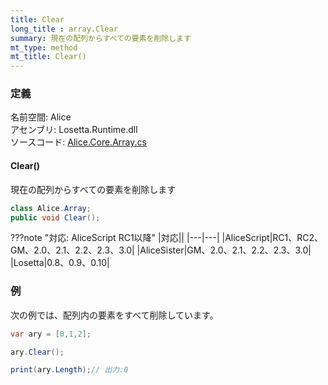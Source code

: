 ```yaml
---
title: Clear
long_title : array.Clear
summary: 現在の配列からすべての要素を削除します
mt_type: method
mt_title: Clear()
---
```


### 定義
名前空間: Alice<br/>
アセンブリ: Losetta.Runtime.dll<br/>
ソースコード: [Alice.Core.Array.cs](https://github.com/WSOFT-Project/Losetta/blob/master/Losetta.Runtime/Core/Extension/Alice.Core.Array.cs)

#### Clear()

現在の配列からすべての要素を削除します

```cs title="AliceScript"
class Alice.Array;
public void Clear();
```

???note "対応: AliceScript RC1以降"
    |対応||
    |---|---|
    |AliceScript|RC1、RC2、GM、2.0、2.1、2.2、2.3、3.0|
    |AliceSister|GM、2.0、2.1、2.2、2.3、3.0|
    |Losetta|0.8、0.9、0.10|

### 例
次の例では、配列内の要素をすべて削除しています。

```cs title="AliceScript"
var ary = [0,1,2];

ary.Clear();

print(ary.Length);// 出力:0
```
